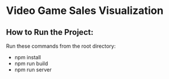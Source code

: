 # Video Game Sales Visualization

## How to Run the Project:

Run these commands from the root directory:

- npm install
- npm run build
- npm run server